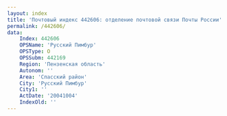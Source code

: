 ```yaml
---
layout: index
title: 'Почтовый индекс 442606: отделение почтовой связи Почты России'
permalink: /442606/
data:
    Index: 442606
    OPSName: 'Русский Пимбур'
    OPSType: О
    OPSSubm: 442169
    Region: 'Пензенская область'
    Autonom: ''
    Area: 'Спасский район'
    City: 'Русский Пимбур'
    City1: ''
    ActDate: '20041004'
    IndexOld: ''
---
```

